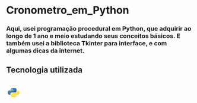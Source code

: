 <h1>Cronometro_em_Python</h1>


<h3>
    Aqui, usei programação procedural em Python, que adquirir ao longo de 1 ano e meio estudando seus conceitos básicos. E também usei a biblioteca Tkinter para interface, e com algumas dicas da internet.
</h3>
<h2>
    Tecnologia utilizada
</h2>
<div
    style="display: inline_block"><br>
    <img align="center" alt="Carlos-Python" height="30" width="40" src="https://raw.githubusercontent.com/devicons/devicon/master/icons/python/python-original.svg">
</div>